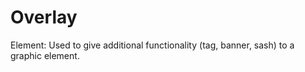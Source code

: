# Overlay

Element: Used to give additional functionality \(tag, banner, sash\) to a graphic element.

